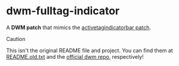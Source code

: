 dwm-fulltag-indicator
=====================

A **DWM patch** that mimics the [activetagindicatorbar patch].

[activetagindicatorbar patch]: https://dwm.suckless.org/patches/activetagindicatorbar/

> [!CAUTION]
>
> This isn't the original README file and project. You can find them
> at [README.old.txt] and the [official dwm repo], respectively!

[README.old.txt]: README.old.txt
[official dwm repo]: https://git.suckless.org/dwm
